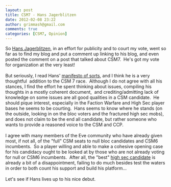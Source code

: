 ```yaml
---
layout: post
title: CSM7 - Hans Jagerblitzen
date: 2012-02-08 23:22
author: grimmash@gmail.com
comments: true
categories: [CSM7, Opinion]
---
```

So <a href="http://hansshotfirst.blogspot.com/" target="_blank">Hans Jagerblitzen</a>, in an effort for publicity and&nbsp;to court my vote, went so far as to find my blog and put a comment up linking to his blog, and even posted the comment on a post that talked about CSM7. &nbsp;He's got my vote for organization at the very least!<br /><br />But seriously, I read Hans'&nbsp;<a href="http://eve-files.com/dl/251927" target="_blank">manifesto of sorts</a>, and I think he is a very thoughtful &nbsp;addition to the CSM 7 race. &nbsp;Although I do not agree with all his stances, I find the effort he spent thinking about issues, compiling his thoughts in a mostly coherent document, &nbsp;and crediting/admitting lack of knowledge on some issues are all good qualities in a CSM candidate. &nbsp;He should pique interest, especially in the Faction Warfare and High Sec player bases he seems to be courting. &nbsp;Hans seems to know where he stands (on the outside, looking in on the bloc voters and the fractured high sec mobs), and does not claim to be the end all candidate, but rather someone who wants to provide a reasoned voice to the CSM and CCP.<br /><br />I agree with many members of the Eve community who have already given most, if not all, of the "full" CSM seats to null bloc candidates and CSM6 incumbents. &nbsp;So a player willing and able to make a cohesive opening case for his candidacy ought to be looked at by those who are not already voting for null or CSM6 incumbents. &nbsp;After all, the "best" <a href="https://forums.eveonline.com/default.aspx?g=posts&amp;t=67217&amp;find=unread" target="_blank">high sec candidate</a> is already a bit of a disappointment, failing to do much besides test the waters in order to both count his support and build his platform...<br /><br />Let's see if Hans lives up to his nice debut.
